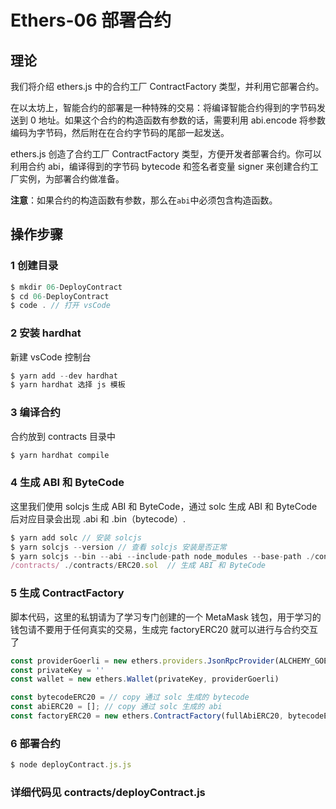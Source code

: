 # Ethers-06 部署合约

## 理论
我们将介绍 ethers.js 中的合约工厂 ContractFactory 类型，并利用它部署合约。

在以太坊上，智能合约的部署是一种特殊的交易：将编译智能合约得到的字节码发送到 0 地址。如果这个合约的构造函数有参数的话，需要利用 abi.encode 将参数编码为字节码，然后附在在合约字节码的尾部一起发送。

ethers.js 创造了合约工厂 ContractFactory 类型，方便开发者部署合约。你可以利用合约 abi，编译得到的字节码 bytecode 和签名者变量 signer 来创建合约工厂实例，为部署合约做准备。

**注意**：如果合约的构造函数有参数，那么在`abi`中必须包含构造函数。


## 操作步骤

### 1 创建目录

```js
$ mkdir 06-DeployContract 
$ cd 06-DeployContract
$ code . // 打开 vsCode
```
### 2 安装 hardhat
新建 vsCode 控制台

```js
$ yarn add --dev hardhat
$ yarn hardhat 选择 js 模板
```

### 3 编译合约
合约放到 contracts 目录中

```js
$ yarn hardhat compile

```
### 4 生成 ABI 和 ByteCode
这里我们使用 solcjs 生成 ABI 和 ByteCode，通过 solc 生成 ABI 和 ByteCode后对应目录会出现 .abi 和 .bin（bytecode）.

```js
$ yarn add solc // 安装 solcjs
$ yarn solcjs --version // 查看 solcjs 安装是否正常
$ yarn solcjs --bin --abi --include-path node_modules --base-path ./contracts -o .
/contracts/ ./contracts/ERC20.sol  // 生成 ABI 和 ByteCode
```

### 5 生成 ContractFactory
脚本代码，这里的私钥请为了学习专门创建的一个 MetaMask 钱包，用于学习的钱包请不要用于任何真实的交易，生成完 factoryERC20 就可以进行与合约交互了
```js
const providerGoerli = new ethers.providers.JsonRpcProvider(ALCHEMY_GOERLI_URL)   // 连接Goerli测试网
const privateKey = ''
const wallet = new ethers.Wallet(privateKey, providerGoerli)

const bytecodeERC20 = // copy 通过 solc 生成的 bytecode
const abiERC20 = []; // copy 通过 solc 生成的 abi
const factoryERC20 = new ethers.ContractFactory(fullAbiERC20, bytecodeERC20, wallet);
```

### 6 部署合约
```js
$ node deployContract.js.js
```

### 详细代码见 contracts/deployContract.js
